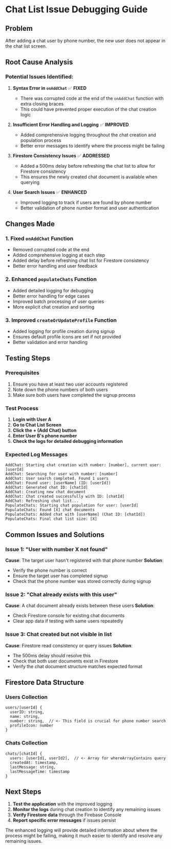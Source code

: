 # Chat List Issue Debugging Guide

## Problem
After adding a chat user by phone number, the new user does not appear in the chat list screen.

## Root Cause Analysis

### Potential Issues Identified:

1. **Syntax Error in `onAddChat`** ✅ **FIXED**
   - There was corrupted code at the end of the `onAddChat` function with extra closing braces
   - This could have prevented proper execution of the chat creation logic

2. **Insufficient Error Handling and Logging** ✅ **IMPROVED**
   - Added comprehensive logging throughout the chat creation and population process
   - Better error messages to identify where the process might be failing

3. **Firestore Consistency Issues** ✅ **ADDRESSED**
   - Added a 500ms delay before refreshing the chat list to allow for Firestore consistency
   - This ensures the newly created chat document is available when querying

4. **User Search Issues** ✅ **ENHANCED**
   - Improved logging to track if users are found by phone number
   - Better validation of phone number format and user authentication

## Changes Made

### 1. Fixed `onAddChat` Function
- Removed corrupted code at the end
- Added comprehensive logging at each step
- Added delay before refreshing chat list for Firestore consistency
- Better error handling and user feedback

### 2. Enhanced `populateChats` Function
- Added detailed logging for debugging
- Better error handling for edge cases
- Improved batch processing of user queries
- More explicit chat creation and sorting

### 3. Improved `createOrUpdateProfile` Function
- Added logging for profile creation during signup
- Ensures default profile icons are set if not provided
- Better validation and error handling

## Testing Steps

### Prerequisites
1. Ensure you have at least two user accounts registered
2. Note down the phone numbers of both users
3. Make sure both users have completed the signup process

### Test Process
1. **Login with User A**
2. **Go to Chat List Screen**
3. **Click the + (Add Chat) button**
4. **Enter User B's phone number**
5. **Check the logs for detailed debugging information**

### Expected Log Messages
```
AddChat: Starting chat creation with number: [number], current user: [userId]
AddChat: Searching for user with number: [number]
AddChat: User search completed. Found 1 users
AddChat: Found user: [userName] (ID: [userId])
AddChat: Generated chat ID: [chatId]
AddChat: Creating new chat document
AddChat: Chat created successfully with ID: [chatId]
AddChat: Refreshing chat list...
PopulateChats: Starting chat population for user: [userId]
PopulateChats: Found [X] chat documents
PopulateChats: Added chat with [userName] (Chat ID: [chatId])
PopulateChats: Final chat list size: [X]
```

## Common Issues and Solutions

### Issue 1: "User with number X not found"
**Cause**: The target user hasn't registered with that phone number
**Solution**: 
- Verify the phone number is correct
- Ensure the target user has completed signup
- Check that the phone number was stored correctly during signup

### Issue 2: "Chat already exists with this user"
**Cause**: A chat document already exists between these users
**Solution**: 
- Check Firestore console for existing chat documents
- Clear app data if testing with same users repeatedly

### Issue 3: Chat created but not visible in list
**Cause**: Firestore read consistency or query issues
**Solution**: 
- The 500ms delay should resolve this
- Check that both user documents exist in Firestore
- Verify the chat document structure matches expected format

## Firestore Data Structure

### Users Collection
```
users/[userId] {
  userID: string,
  name: string,
  number: string,  // <- This field is crucial for phone number search
  profileIcon: number
}
```

### Chats Collection
```
chats/[chatId] {
  users: [userId1, userId2],  // <- Array for whereArrayContains query
  createdAt: timestamp,
  lastMessage: string,
  lastMessageTime: timestamp
}
```

## Next Steps

1. **Test the application** with the improved logging
2. **Monitor the logs** during chat creation to identify any remaining issues
3. **Verify Firestore data** through the Firebase Console
4. **Report specific error messages** if issues persist

The enhanced logging will provide detailed information about where the process might be failing, making it much easier to identify and resolve any remaining issues.
